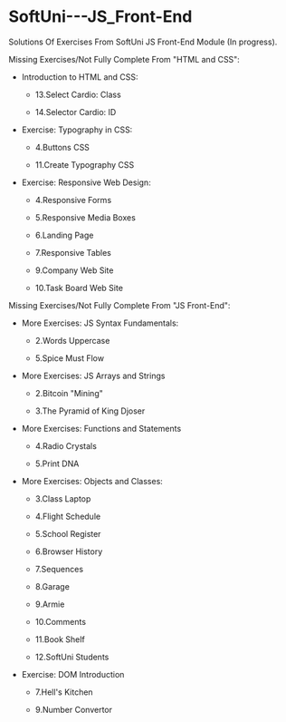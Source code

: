 # SoftUni---JS_Front-End

Solutions Of Exercises From SoftUni JS Front-End Module (In progress).

Missing Exercises/Not Fully Complete From "HTML and CSS":

- Introduction to HTML and CSS:

  - 13.Select Cardio: Class

  - 14.Selector Cardio: ID

- Exercise: Typography in CSS:

  - 4.Buttons CSS

  - 11.Create Typography CSS

- Exercise: Responsive Web Design:

  - 4.Responsive Forms

  - 5.Responsive Media Boxes

  - 6.Landing Page

  - 7.Responsive Tables

  - 9.Company Web Site

  - 10.Task Board Web Site

Missing Exercises/Not Fully Complete From "JS Front-End":

- More Exercises: JS Syntax Fundamentals:

  - 2.Words Uppercase

  - 5.Spice Must Flow

- More Exercises: JS Arrays and Strings

  - 2.Bitcoin "Mining"

  - 3.The Pyramid of King Djoser

- More Exercises: Functions and Statements

  - 4.Radio Crystals

  - 5.Print DNA

- More Exercises: Objects and Classes: 
  
  - 3.Class Laptop

  - 4.Flight Schedule

  - 5.School Register

  - 6.Browser History

  - 7.Sequences

  - 8.Garage

  - 9.Armie

  - 10.Comments

  - 11.Book Shelf

  - 12.SoftUni Students

- Exercise: DOM Introduction

  - 7.Hell's Kitchen

  - 9.Number Convertor 
